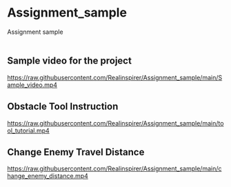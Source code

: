 # Assignment_sample
Assignment sample<br><br>

## Sample video for the project <br>
https://raw.githubusercontent.com/Realinspirer/Assignment_sample/main/Sample_video.mp4


## Obstacle Tool Instruction <br>
https://raw.githubusercontent.com/Realinspirer/Assignment_sample/main/tool_tutorial.mp4

## Change Enemy Travel Distance <br>
https://raw.githubusercontent.com/Realinspirer/Assignment_sample/main/change_enemy_distance.mp4
